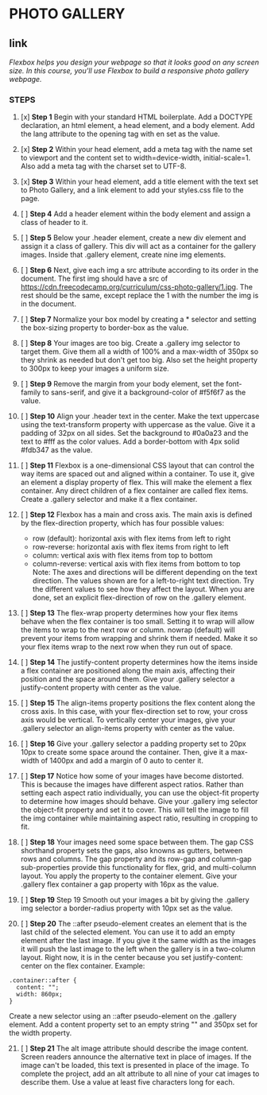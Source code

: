 # PHOTO GALLERY

## link



*Flexbox helps you design your webpage so that it looks good on any screen size.
In this course, you'll use Flexbox to build a responsive photo gallery webpage.*

### STEPS


1. [x]   **Step 1**
Begin with your standard HTML boilerplate. Add a DOCTYPE declaration, an html element, a head element, and a body element.
Add the lang attribute to the opening <html> tag with en set as the value.

2. [x]   **Step 2**
Within your head element, add a meta tag with the name set to viewport and the content set to width=device-width, initial-scale=1.
Also add a meta tag with the charset set to UTF-8.

3. [x]   **Step 3**
Within your head element, add a title element with the text set to Photo Gallery, and a link element to add your styles.css file to the page.

4. [ ]   **Step 4**
Add a header element within the body element and assign a class of header to it.

5. [ ]   **Step 5**
Below your .header element, create a new div element and assign it a class of gallery. This div will act as a container for the gallery images.
Inside that .gallery element, create nine img elements.

6. [ ]   **Step 6**
Next, give each img a src attribute according to its order in the document. The first img should have a src of https://cdn.freecodecamp.org/curriculum/css-photo-gallery/1.jpg. The rest should be the same, except replace the 1 with the number the img is in the document.

7. [ ]   **Step 7**
Normalize your box model by creating a * selector and setting the box-sizing property to border-box as the value.

8. [ ]   **Step 8**
Your images are too big. Create a .gallery img selector to target them. Give them all a width of 100% and a max-width of 350px so they shrink as needed but don't get too big.
Also set the height property to 300px to keep your images a uniform size.

9. [ ]   **Step 9**
Remove the margin from your body element, set the font-family to sans-serif, and give it a background-color of #f5f6f7 as the value.

10. [ ]   **Step 10**
Align your .header text in the center. Make the text uppercase using the text-transform property with uppercase as the value.
Give it a padding of 32px on all sides. Set the background to #0a0a23 and the text to #fff as the color values.
Add a border-bottom with 4px solid #fdb347 as the value.

11. [ ]   **Step 11**
Flexbox is a one-dimensional CSS layout that can control the way items are spaced out and aligned within a container.
To use it, give an element a display property of flex. This will make the element a flex container. Any direct children of a flex container are called flex items.
Create a .gallery selector and make it a flex container.

12. [ ]   **Step 12**
Flexbox has a main and cross axis. The main axis is defined by the flex-direction property, which has four possible values:
    - row (default): horizontal axis with flex items from left to right
    - row-reverse: horizontal axis with flex items from right to left
    - column: vertical axis with flex items from top to bottom
    - column-reverse: vertical axis with flex items from bottom to top
Note: The axes and directions will be different depending on the text direction. The values shown are for a left-to-right text direction.
Try the different values to see how they affect the layout.
When you are done, set an explicit flex-direction of row on the .gallery element.

13. [ ]   **Step 13**
The flex-wrap property determines how your flex items behave when the flex container is too small. Setting it to wrap will allow the items to wrap to the next row or column. nowrap (default) will prevent your items from wrapping and shrink them if needed.
Make it so your flex items wrap to the next row when they run out of space.

14. [ ]   **Step 14**
The justify-content property determines how the items inside a flex container are positioned along the main axis, affecting their position and the space around them.
Give your .gallery selector a justify-content property with center as the value.

15. [ ]   **Step 15**
The align-items property positions the flex content along the cross axis. In this case, with your flex-direction set to row, your cross axis would be vertical.
To vertically center your images, give your .gallery selector an align-items property with center as the value.

16. [ ]   **Step 16**
Give your .gallery selector a padding property set to 20px 10px to create some space around the container.
Then, give it a max-width of 1400px and add a margin of 0 auto to center it.

17. [ ]   **Step 17**
Notice how some of your images have become distorted. This is because the images have different aspect ratios. Rather than setting each aspect ratio individually, you can use the object-fit property to determine how images should behave.
Give your .gallery img selector the object-fit property and set it to cover. This will tell the image to fill the img container while maintaining aspect ratio, resulting in cropping to fit.

18. [ ]   **Step 18**
Your images need some space between them.
The gap CSS shorthand property sets the gaps, also knowns as gutters, between rows and columns. The gap property and its row-gap and column-gap sub-properties provide this functionality for flex, grid, and multi-column layout. You apply the property to the container element.
Give your .gallery flex container a gap property with 16px as the value.

19. [ ]   **Step 19**
Step 19
Smooth out your images a bit by giving the .gallery img selector a border-radius property with 10px set as the value.

20. [ ]   **Step 20**
The ::after pseudo-element creates an element that is the last child of the selected element. You can use it to add an empty element after the last image. If you give it the same width as the images it will push the last image to the left when the gallery is in a two-column layout. Right now, it is in the center because you set justify-content: center on the flex container.
Example:
```
.container::after {
  content: "";
  width: 860px;
}
```
Create a new selector using an ::after pseudo-element on the .gallery element. Add a content property set to an empty string "" and 350px set for the width property.

21. [ ]   **Step 21**
The alt image attribute should describe the image content. Screen readers announce the alternative text in place of images. If the image can't be loaded, this text is presented in place of the image.
To complete the project, add an alt attribute to all nine of your cat images to describe them. Use a value at least five characters long for each.